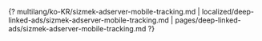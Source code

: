{? multilang/ko-KR/sizmek-adserver-mobile-tracking.md | localized/deep-linked-ads/sizmek-adserver-mobile-tracking.md | pages/deep-linked-ads/sizmek-adserver-mobile-tracking.md ?}
